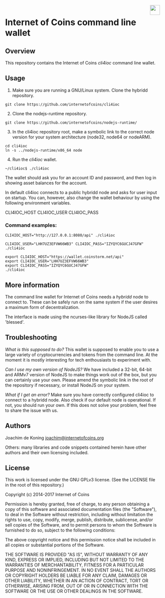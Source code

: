 <img align="right" height="32" src="https://coinstorm.net/ioc_logo_fund.png">

# Internet of Coins command line wallet

## Overview

This repository contains the Internet of Coins <i>cli4ioc</i> command line wallet.

## Usage

1. Make sure you are running a GNU/Linux system. Clone the hybridd repository.
```
git clone https://github.com/internetofcoins/cli4ioc
```
2. Clone the nodejs-runtime repository.
```
git clone https://github.com/internetofcoins/nodejs-runtime/
```
3. In the cli4ioc repository root, make a symbolic link to the correct node version for your system architecture (node32, node64 or nodeARM).
```
cd cli4ioc
ln -s ../nodejs-runtime/x86_64 node
```

4. Run the <i>cli4ioc</i> wallet.
```
~/cli4ioc$ ./cli4ioc
```

The wallet should ask you for an account ID and password, and then log in showing asset balances for the account.

In default cli4ioc connects to a public hybridd node and asks for user input on startup. You can, however, also change the wallet behaviour by using the following environment variables.

 CLI4IOC_HOST
 CLI4IOC_USER
 CLI4IOC_PASS


### Command examples:

```
CLI4IOC_HOST="http://127.0.0.1:8080/api" ./cli4ioc
```
```
CLI4IOC_USER="LHH7UZ3EFVW66WB3" CLI4IOC_PASS="IZYQYC6GUCJ47GFW" ./cli4ioc
```
```
export CLI4IOC_HOST="https://wallet.coinstorm.net/api"
export CLI4IOC_USER="LHH7UZ3EFVW66WB3"
export CLI4IOC_PASS="IZYQYC6GUCJ47GFW"
./cli4ioc
```

## More information

The command line wallet for Internet of Coins needs a <i>hybridd</i> node to connect to. These can be safely run on the same system if the user desires a maximum form of decentralization.

The interface is made using the ncurses-like library for NodeJS called 'blessed'.

## Troubleshooting

 <i>What is this supposed to do?</i>
 This wallet is supposed to enable you to use a large variety of cryptocurrencies and tokens from the command line. At the moment it is mostly interesting for tech enthousiasts to experiment with.
 
 <i>Can I use my own version of NodeJS?</i>
 We have included a 32-bit, 64-bit and ARMv7 version of NodeJS to make things work out of the box, but you can certainly use your own. Please amend the symbolic link in the root of the repository if necessary, or install NodeJS on your system.

 <i>What if I get an error?</i>
 Make sure you have correctly configured cli4ioc to connect to a hybridd node. Also check if our default node is operational. If not, you should run your own. If this does not solve your problem, feel free to share the issue with us.
 
## Authors

Joachim de Koning <joachim@internetofcoins.org>

Others: many libraries and code snippets contained herein have other authors and their own licensing included.

## License

This work is licensed under the GNU GPLv3 license. (See the LICENSE file in the root of this repository.)

Copyright (c) 2014-2017 Internet of Coins

Permission is hereby granted, free of charge, to any person obtaining a copy of this software and associated documentation files (the "Software"), to deal in the Software without restriction, including without limitation the rights to use, copy, modify, merge, publish, distribute, sublicense, and/or sell copies of the Software, and to permit persons to whom the Software is furnished to do so, subject to the following conditions:

The above copyright notice and this permission notice shall be included in all copies or substantial portions of the Software.

THE SOFTWARE IS PROVIDED "AS IS", WITHOUT WARRANTY OF ANY KIND, EXPRESS OR IMPLIED, INCLUDING BUT NOT LIMITED TO THE WARRANTIES OF MERCHANTABILITY, FITNESS FOR A PARTICULAR PURPOSE AND NONINFRINGEMENT. IN NO EVENT SHALL THE AUTHORS OR COPYRIGHT HOLDERS BE LIABLE FOR ANY CLAIM, DAMAGES OR OTHER LIABILITY, WHETHER IN AN ACTION OF CONTRACT, TORT OR OTHERWISE, ARISING FROM, OUT OF OR IN CONNECTION WITH THE SOFTWARE OR THE USE OR OTHER DEALINGS IN THE SOFTWARE.
